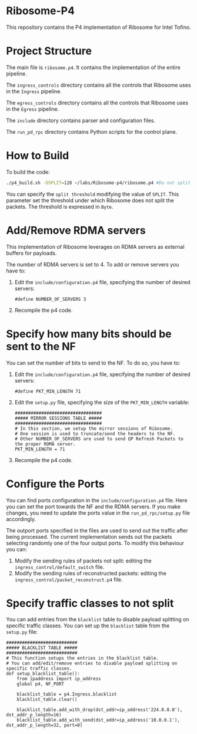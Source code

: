 # Ribosome-P4
This repository contains the P4 implementation of Ribosome for Intel Tofino. 

# Project Structure
The main file is `ribosome.p4`. It contains the implementation of the entire pipeline. 

The `ingress_controls` directory contains all the controls that Ribosome uses in the `Ingress` pipeline. 

The `egress_controls` directory contains all the controls that Ribosome uses in the `Egress` pipeline. 

The `include` directory contains parser and configuration files. 

The `run_pd_rpc` directory contains Python scripts for the control plane. 

# How to Build
To build the code: 
```bash 
./p4_build.sh -DSPLIT=128 ~/labs/Ribosome-p4/ribosome.p4 #Do not split packets with "lenght <= SPLIT"
```
You can specify the `split threshold` modifying the value of `SPLIT`. This parameter set the threshold under which 
Ribosome does not split the packets. The threshold is expressed in `Byte`. 

# Add/Remove RDMA servers
This implementation of Ribosome leverages on RDMA servers as external buffers for payloads. 

The number of RDMA servers is set to 4. 
To add or remove servers you have to: 

1. Edit the `include/configuration.p4` file, specifying the number of desired servers: 
    ```p4
    #define NUMBER_OF_SERVERS 3 
    ```
2. Recompile the p4 code. 

# Specify how many bits should be sent to the NF
You can set the number of bits to send to the NF. To do so, you have to: 

1. Edit the `include/configuration.p4` file, specifying the number of desired servers:
    ```p4
    #define PKT_MIN_LENGTH 71
    ```
2. Edit the `setup.py` file, specifying the size of the `PKT_MIN_LENGTH` variable: 
    ```python3
    #################################
    ##### MIRROR SESSIONS TABLE #####
    #################################
    # In this section, we setup the mirror sessions of Ribosome.
    # One session is used to truncate/send the headers to the NF.
    # Other NUMBER_OF_SERVERS are used to send QP Refresh Packets to the proper RDMA server.
    PKT_MIN_LENGTH = 71
    ```
3. Recompile the p4 code.

# Configure the Ports
You can find ports configuration in the `include/configuration.p4` file. Here you can set the port towards the NF and 
the RDMA servers. 
If you make changes, you need to update the ports value in the `run_pd_rpc/setup.py` file accordingly. 

The outport ports specified in the files are used to send out the traffic after being processed. 
The current implementation sends out the packets selecting randomly one of the four output ports. 
To modify this behaviour you can:
1. Modify the sending rules of packets not split: editing the `ingress_control/default_switch` file.
2. Modify the sending rules of reconstructed packets: editing the `ingress_control/packet_reconstruct.p4` file. 

# Specify traffic classes to not split
You can add entries from the `blacklist` table to disable payload splitting on specific traffic classes.
You can set up the `blacklist` table from the `setup.py` file:
```python3
###########################
##### BLACKLIST TABLE #####
###########################
# This function setups the entries in the blacklist table.
# You can add/edit/remove entries to disable payload splitting on specific traffic classes.
def setup_blacklist_table():
    from ipaddress import ip_address
    global p4, NF_PORT

    blacklist_table = p4.Ingress.blacklist
    blacklist_table.clear()

    blacklist_table.add_with_drop(dst_addr=ip_address('224.0.0.0'), dst_addr_p_length=16)
    blacklist_table.add_with_send(dst_addr=ip_address('10.0.0.1'), dst_addr_p_length=32, port=0)
```
